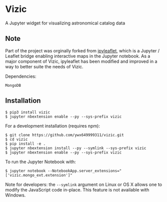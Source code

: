 # Vizic

A Jupyter widget for visualizing astronomical catalog data

## Note

Part of the project was orginally forked from [ipyleaflet](https://github.com/ellisonbg/ipyleaflet), which is a Jupyter / Leaflet bridge enabling interactive maps in the Jupyter notebook. As a major component of Vizic, ipyleaflet has been modified and improved in a way to better suite the needs of Vizic.

Dependencies:

```
MongoDB
```

## Installation

```
$ pip3 install vizic
$ jupyter nbextension enable --py --sys-prefix vizic
```

For a development installation (requires npm):

```
$ git clone https://github.com/ywx649999311/vizic.git
$ cd vizic
$ pip install -e .
$ jupyter nbextension install --py --symlink --sys-prefix vizic
$ jupyter nbextension enable --py --sys-prefix vizic
```

To run the Jupyter Notebook with:

```
$ jupyter notebook --NotebookApp.server_extensions="['vizic.mongo_ext.extension']"
```

Note for developers: the `--symlink` argument on Linux or OS X allows one to modify the JavaScript code in-place. This feature is not available with Windows.
